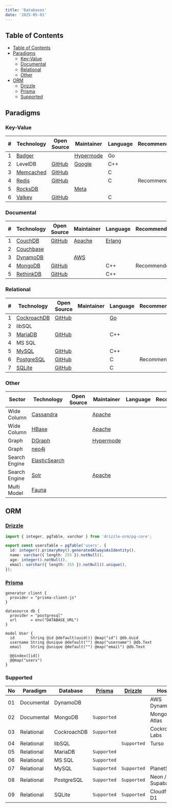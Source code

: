 ```yaml
---
title: 'Databases'
date: '2025-05-01'
---
```


## Table of Contents

- [Table of Contents](#table-of-contents)
- [Paradigms](#paradigms)
  - [Key-Value](#key-value)
  - [Documental](#documental)
  - [Relational](#relational)
  - [Other](#other)
- [ORM](#orm)
  - [Drizzle](#drizzle)
  - [Prisma](#prisma)
  - [Supported](#supported)

## Paradigms

### Key-Value

| #   | Technology                 | Open Source            | Maintainer             | Language | Recommended |
| --- | -------------------------- | ---------------------- | ---------------------- | -------- | ----------- |
| 1   | [Badger][hypermode-badger] |                        | [Hypermode][hypermode] | Go       |             |
| 2   | LevelDB                    | [GitHub][gh-leveldb]   | [Google][google]       | C++      |             |
| 3   | [Memcached][memcached]     | [GitHub][gh-memcached] |                        | C        |             |
| 4   | [Redis][redis]             | [GitHub][gh-redis]     |                        | C        | Recommended |
| 5   | [RocksDB][rocksdb]         |                        | [Meta][meta]           |          |             |
| 6   | [Valkey][valkey]           | [GitHub][gh-valkey]    |                        | C        |             |

### Documental

| #   | Technology                             | Open Source                 | Maintainer       | Language         | Recommended |
| --- | -------------------------------------- | --------------------------- | ---------------- | ---------------- | ----------- |
| 1   | [CouchDB][apache-couchdb]              | [GitHub][gh-apache-couchdb] | [Apache][apache] | [Erlang][erlang] |             |
| 2   | [Couchbase](https://www.couchbase.com) |                             |                  |                  |             |
| 3   | [DynamoDB][aws-dynamodb]               |                             | [AWS][aws]       |                  |             |
| 4   | [MongoDB][mongodb]                     | [GitHub][gh-mongodb]        |                  | C++              | Recommended |
| 5   | [RethinkDB][rethinkdb]                 | [GitHub][gh-rethinkdb]      |                  | C++              |             |

### Relational

| #   | Technology                 | Open Source             | Maintainer | Language | Recommended |
| --- | -------------------------- | ----------------------- | ---------- | -------- | ----------- |
| 1   | [CockroachDB][cockroachdb] | [GitHub][gh-cockroach]  |            | [Go][go] |             |
| 2   | libSQL                     |                         |            |          |             |
| 3   | [MariaDB][mariadb]         | [GitHub][gh-mariadb]    |            | C++      |             |
| 4   | MS SQL                     |                         |            |          |             |
| 5   | [MySQL][mysql]             | [GitHub][gh-mysql]      |            | C++      |             |
| 6   | [PostgreSQL][postgresql]   | [GitHub][gh-postgresql] |            | C        | Recommended |
| 7   | [SQLite][sqlite]           | [GitHub][gh-sqlite]     |            | C        |             |

### Other

| Sector        | Technology                     | Open Source | Maintainer             | Language | Recommended |
| ------------- | ------------------------------ | ----------- | ---------------------- | -------- | ----------- |
| Wide Column   | [Cassandra][apache-cassandra]  |             | [Apache][apache]       |          |             |
| Wide Column   | [HBase][apache-hbase]          |             | [Apache][apache]       |          |             |
| Graph         | [DGraph][dgraph]               |             | [Hypermode][hypermode] |          |             |
| Graph         | [neo4j][neo4j]                 |             |                        |          |             |
| Search Engine | [ElasticSearch][elasticsearch] |             |                        |          |             |
| Search Engine | [Solr][apache-solr]            |             | [Apache][apache]       |          |             |
| Multi Model   | [Fauna][fauna]                 |             |                        |          |             |

## ORM

### [Drizzle][drizzle]

```typescript
import { integer, pgTable, varchar } from 'drizzle-orm/pg-core';

export const usersTable = pgTable('users', {
  id: integer().primaryKey().generatedAlwaysAsIdentity(),
  name: varchar({ length: 255 }).notNull(),
  age: integer().notNull(),
  email: varchar({ length: 255 }).notNull().unique(),
});
```

### [Prisma][prisma]

```prisma
generator client {
  provider = "prisma-client-js"
}

datasource db {
  provider = "postgresql"
  url      = env("DATABASE_URL")
}

model User {
  id       String @id @default(uuid()) @map("id") @db.Uuid
  username String @unique @default("") @map("username") @db.Text
  email    String @unique @default("") @map("email") @db.Text

  @@index([id])
  @@map("users")
}
```

### Supported

| No  | Paradigm   | Database    | [Prisma][prisma] | [Drizzle][drizzle] | Hosting          |
| --- | ---------- | ----------- | ---------------- | ------------------ | ---------------- |
| 01  | Documental | DynamoDB    |                  |                    | AWS DynamoDB     |
| 02  | Documental | MongoDB     | `Supported`      |                    | MongoDB Atlas    |
| 03  | Relational | CockroachDB | `Supported`      |                    | CockroachDB Labs |
| 04  | Relational | libSQL      |                  | `Supported`        | Turso            |
| 05  | Relational | MariaDB     | `Supported`      |                    |                  |
| 06  | Relational | MS SQL      | `Supported`      |                    |                  |
| 07  | Relational | MySQL       | `Supported`      | `Supported`        | PlanetScale      |
| 08  | Relational | PostgreSQL  | `Supported`      | `Supported`        | Neon / Supabase  |
| 09  | Relational | SQLite      | `Supported`      | `Supported`        | Cloudflare D1    |

[apache]: https://apache.org
[apache-cassandra]: https://cassandra.apache.org
[apache-couchdb]: https://couchdb.apache.org
[apache-hbase]: https://hbase.apache.org
[apache-solr]: https://solr.apache.org
[aws]: https://aws.amazon.com/
[aws-dynamodb]: https://aws.amazon.com/dynamodb/
[cockroachdb]: https://www.cockroachlabs.com
[dgraph]: https://dgraph.io
[drizzle]: https://orm.drizzle.team/
[elasticsearch]: https://www.elastic.co/elasticsearch
[erlang]: https://www.erlang.org
[fauna]: https://fauna.com
[go]: https://go.dev
[google]: https://developers.google.com/
[hypermode]: https://hypermode.com/
[hypermode-badger]: https://docs.hypermode.com/badger/overview
[mariadb]: https://mariadb.org
[memcached]: https://memcached.org
[meta]: https://opensource.fb.com/
[mongodb]: https://www.mongodb.com
[mysql]: https://www.mysql.com
[neo4j]: https://neo4j.com
[postgresql]: https://postgresql.org
[prisma]: https://www.prisma.io/
[redis]: https://redis.io
[rocksdb]: https://rocksdb.org/
[rethinkdb]: https://rethinkdb.com/
[sqlite]: https://www.sqlite.org
[valkey]: https://valkey.io
[gh-redis]: https://github.com/redis/redis
[gh-apache-couchdb]: https://github.com/apache/couchdb
[gh-memcached]: https://github.com/memcached/memcached
[gh-mongodb]: https://github.com/mongodb/mongo
[gh-postgresql]: https://github.com/postgres/postgres
[gh-valkey]: https://github.com/valkey-io/valkey
[gh-cockroach]: https://github.com/cockroachdb/cockroach
[gh-mysql]: https://github.com/mysql/mysql-server
[gh-sqlite]: https://github.com/sqlite/sqlite
[gh-mariadb]: https://github.com/MariaDB/server
[gh-rethinkdb]: https://github.com/rethinkdb
[gh-leveldb]: https://github.com/google/leveldb
